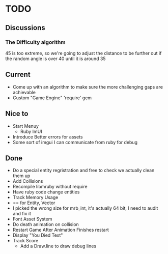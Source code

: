 # TODO


## Discussions

### The Difficulty algorithm

45 is too extreme, so we're going to adjust the distance to be further out if the random angle is over 40 until it is around 35


## Current

* Come up with an algorithm to make sure the more challenging gaps are achievable
* Custom "Game Engine" 'require' gem

## Nice to

* Start Menuy
  * Ruby ImUI
* Introduce Better errors for assets
* Some sort of imgui I can communicate from ruby for debug

## Done

* Do a special entity regristration and free to check we actually clean them up
* Add Collisions
* Recompile libmruby without require
* Have ruby code change entities
* Track Memory Usage
* == for Entity, Vector
* I picked the wrong size for mrb_int, it's actually 64 bit, I need to audit and fix it
* Font Asset System
* Do death animation on collision
* Restart Game After Animation Finishes restart
* Display "You Died Text"
* Track Score
  * Add a Draw.line to draw debug lines
